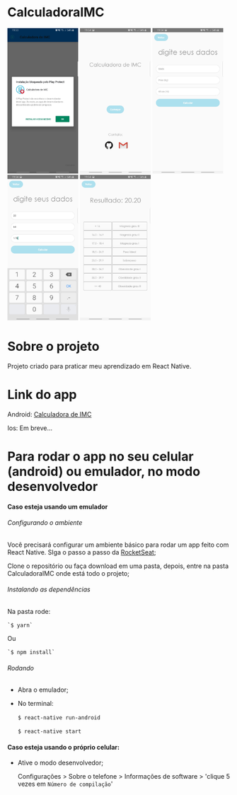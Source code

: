 # CalculadoraIMC

<img src="CalculadoraIMC/screenshots/1.jpg" width="160">  <img src="CalculadoraIMC/screenshots/2.jpg" width="160">  <img src="CalculadoraIMC/screenshots/3.jpg" width="160">  <img src="CalculadoraIMC/screenshots/4.jpg" width="160">  <img src="CalculadoraIMC/screenshots/5.jpg" width="160">

# Sobre o projeto

Projeto criado para praticar meu aprendizado em React Native.

# Link do app

  Android: [Calculadora de IMC](https://drive.google.com/open?id=1XfY17qKEqGMthunQa01_Op86wOZa6kVR)
  
  Ios: Em breve...
  
# Para rodar o app no seu celular (android) ou emulador, no modo desenvolvedor

#### Caso esteja usando um emulador

###### Configurando o ambiente

  Você precisará configurar um ambiente básico para rodar um app feito com React Native. SIga o passo a passo da [RocketSeat](https://docs.rocketseat.dev/ambiente-react-native/android/emulador);
  
  Clone o repositório ou faça download em uma pasta, depois, entre na pasta CalculadoraIMC onde está todo o projeto;
  
###### Instalando as dependências

  Na pasta rode:
    
    `$ yarn`
    
  Ou
    
    `$ npm install`
    
    
###### Rodando

  - Abra o emulador;
  
  - No terminal:
      
      `$ react-native run-android` 
      
      `$ react-native start`
      
#### Caso esteja usando o próprio celular:
  
  - Ative o modo desenvolvedor;
    
    Configurações > Sobre o telefone > Informações de software > 'clique 5 vezes em `Número de compilação`'
  
